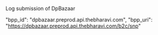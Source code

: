 Log submission of DpBazaar

"bpp_id": "dpbazaar.preprod.api.thebharavi.com",
"bpp_uri": "https://dpbazaar.preprod.api.thebharavi.com/b2c/snp"
